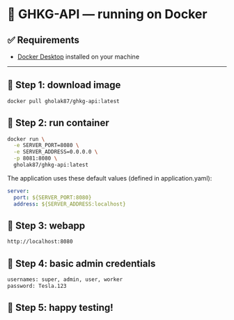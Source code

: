 # 🚗 GHKG-API — running on Docker

## ✅ Requirements

- [Docker Desktop](https://www.docker.com/products/docker-desktop) installed on your machine

---

## 🐳 Step 1: download image

```bash
docker pull gholak87/ghkg-api:latest
```

## 🐳 Step 2: run container

```bash
docker run \
  -e SERVER_PORT=8080 \
  -e SERVER_ADDRESS=0.0.0.0 \
  -p 8081:8080 \
  gholak87/ghkg-api:latest
```

The application uses these default values (defined in application.yaml):

```yaml
server:
  port: ${SERVER_PORT:8080}
  address: ${SERVER_ADDRESS:localhost}
```

## 🐳 Step 3: webapp

```bash 
http://localhost:8080
```

## 🐳 Step 4: basic admin credentials

```bash
usernames: super, admin, user, worker
password: Tesla.123
```

## 🐳 Step 5: happy testing!